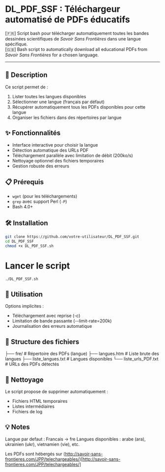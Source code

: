 # DL_PDF_SSF : Téléchargeur automatisé de PDFs éducatifs

[🇫🇷] Script bash pour télécharger automatiquement toutes les bandes dessinées scientifiques de *Savoir Sans Frontières* dans une langue spécifique.  
[🇬🇧] Bash script to automatically download all educational PDFs from *Savoir Sans Frontières* for a chosen language.

---

## 📝 Description
Ce script permet de :
1. Lister toutes les langues disponibles
2. Sélectionner une langue (français par défaut)
3. Récupérer automatiquement tous les PDFs disponibles pour cette langue
4. Organiser les fichiers dans des répertoires par langue

## ✨ Fonctionnalités
- Interface interactive pour choisir la langue
- Détection automatique des URLs PDF
- Téléchargement parallèle avec limitation de débit (200ko/s)
- Nettoyage optionnel des fichiers temporaires
- Gestion robuste des erreurs

## 📋 Prérequis
- `wget` (pour les téléchargements)
- `grep` avec support Perl (`-P`)
- Bash 4.0+

## 🛠 Installation
```bash
git clone https://github.com/votre-utilisateur/DL_PDF_SSF.git
cd DL_PDF_SSF
chmod +x DL_PDF_SSF.sh
```
# Lancer le script
```bash
./DL_PDF_SSF.sh
```

## 🚀 Utilisation
Options implicites :
- Téléchargement avec reprise (-c)
- Limitation de bande passante (--limit-rate=200k)
- Journalisation des erreurs automatique

## 📂 Structure des fichiers
├── fre/               # Répertoire des PDFs (langue)
├── langues.htm        # Liste brute des langues
├── liste_langues.txt  # Langues disponibles
└── liste_urls_PDF.txt # URLs des PDFs détectés

## 🧹 Nettoyage
Le script propose de supprimer automatiquement :
- Fichiers HTML temporaires
- Listes intermédiaires
- Fichiers de log

## 💡 Notes
Langue par defaut : Francais -> fre
Langues disponibles : arabe (ara), ukrainien (ukr), vietnamien (vie), etc.

Les PDFs sont hébergés sur (http://savoir-sans-frontieres.com/JPP/telechargeables/)[http://savoir-sans-frontieres.com/JPP/telechargeables/]
